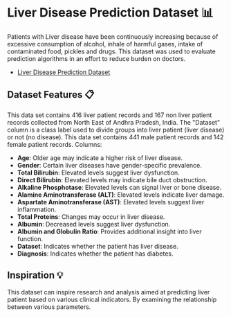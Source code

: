 # Liver Disease Prediction  Dataset 📊

Patients with Liver disease have been continuously increasing because of excessive consumption of alcohol, inhale of harmful gases, intake of contaminated food, pickles and drugs. This dataset was used to evaluate prediction algorithms in an effort to reduce burden on doctors.

- [Liver Disease Prediction Dataset](https://www.kaggle.com/datasets/uciml/indian-liver-patient-records)

## Dataset Features 📋

This data set contains 416 liver patient records and 167 non liver patient records collected from North East of Andhra Pradesh, India. The "Dataset" column is a class label used to divide groups into liver patient (liver disease) or not (no disease). This data set contains 441 male patient records and 142 female patient records.
Columns:

- **Age**: Older age may indicate a higher risk of liver disease.
- **Gender**: Certain liver diseases have gender-specific prevalence.
- **Total Bilirubin**: Elevated levels suggest liver dysfunction.
- **Direct Bilirubin**: Elevated levels may indicate bile duct obstruction.
- **Alkaline Phosphotase**: Elevated levels can signal liver or bone disease.
- **Alamine Aminotransferase (ALT)**: Elevated levels indicate liver damage.
- **Aspartate Aminotransferase (AST)**: Elevated levels suggest liver inflammation.
- **Total Proteins**: Changes may occur in liver disease.
- **Albumin**: Decreased levels suggest liver dysfunction.
- **Albumin and Globulin Ratio**: Provides additional insight into liver function.
- **Dataset**: Indicates whether the patient has liver disease.
- **Diagnosis**: Indicates whether the patient has diabetes.

## Inspiration 💡

This dataset can inspire research and analysis aimed at predicting liver patient based on various clinical indicators. By examining the relationship between various parameters.
